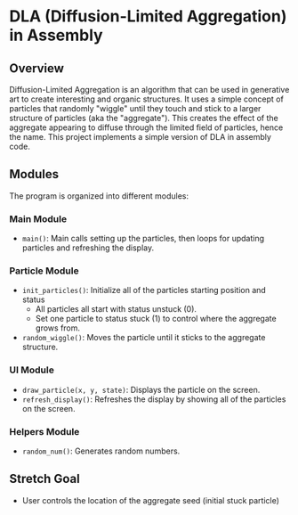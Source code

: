 # DLA (Diffusion-Limited Aggregation) in Assembly 

## Overview
Diffusion-Limited Aggregation is an algorithm that can be used in generative art to create interesting and organic structures. It uses a simple concept of particles that randomly "wiggle" until they touch and stick to a larger structure of particles (aka the "aggregate"). This creates the effect of the aggregate appearing to diffuse through the limited field of particles, hence the name. This project implements a simple version of DLA in assembly code.

## Modules
The program is organized into different modules:

### Main Module

  - `main()`: Main calls setting up the particles, then loops for updating particles and refreshing the display.

### Particle Module

  - `init_particles()`: Initialize all of the particles starting position and status
    - All particles all start with status unstuck (0).
    - Set one particle to status stuck (1) to control where the aggregate grows from.
  - `random_wiggle()`: Moves the particle until it sticks to the aggregate structure.

### UI Module

  - `draw_particle(x, y, state)`: Displays the particle on the screen.
  - `refresh_display()`: Refreshes the display by showing all of the particles on the screen.

### Helpers Module

  - `random_num()`: Generates random numbers.

## Stretch Goal

- User controls the location of the aggregate seed (initial stuck particle)